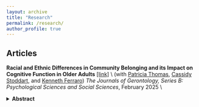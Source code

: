 ```yaml
---
layout: archive
title: "Research"
permalink: /research/
author_profile: true
---
```


## Articles

**Racial and Ethnic Differences in Community Belonging and its Impact on Cognitive Function in Older Adults** [[link]](https://academic.oup.com/psychsocgerontology/article-abstract/80/6/gbaf028/8016079?redirectedFrom=fulltext) \\
(with [Patricia Thomas](https://www.cla.purdue.edu/directory/profiles/patricia-a.-thomas.html), [Cassidy Stoddart](https://www.linkedin.com/in/cassidy-stoddart-b71920235/), and [Kenneth Ferraro](https://www.cla.purdue.edu/directory/profiles/kenneth-ferraro.html))
*The Journals of Gerontology, Series B: Psychological Sciences and Social Sciences*, February 2025 \\
<details>
  <summary><strong>Abstract</strong></summary>
This study adds to the literature on the relationship between social relationships and cognitive function by using social integration theory to examine whether a sense of community belonging at different ages is related to cognitive function in later life. We also examine whether the relationship between community belonging, and cognitive function is distinct among White, Black, and Hispanic older adults. Using data from the Health and Retirement Study including the 2017 Life History Mail Survey (N = 3,302), we use parallel measures of community belonging across 3 periods in the life course. We estimated relationships using ordinary least squares (OLS) regression and lagged dependent variable models. Respondents who experienced greater community belonging at age 10 and during later life (i.e., age in 2016) had higher levels of cognitive function in 2018 than those who reported feeling less belonging with their community at those ages (b = 0.193, p < .001; b = 0.090, p < .05, respectively). The main effects of community belonging at any age were not related to change in cognitive function from 2016 to 2018; however, there were significant interaction effects between community belonging at age 10 on cognitive function in 2018 and from 2016 to 2018 (p < .05 and p < .01, respectively) with the beneficial effects of community belonging at age 10 being stronger for Black older adults compared with White older adults. These findings highlight the importance of early and later life community belonging for the cognitive functioning of older adults, and particularly for Black older adults’ cognitive function.
</details>


